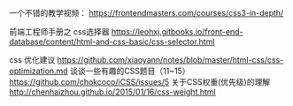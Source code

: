 一个不错的教学视频：
https://frontendmasters.com/courses/css3-in-depth/


前端工程师手册之 css选择器
https://leohxj.gitbooks.io/front-end-database/content/html-and-css-basic/css-selector.html



css 优化建议
https://github.com/xiaoyann/notes/blob/master/html-css/css-optimization.md
谈谈一些有趣的CSS题目（11~15）
https://github.com/chokcoco/iCSS/issues/5
关于CSS权重(优先级)的理解
http://chenhaizhou.github.io/2015/01/16/css-weight.html

